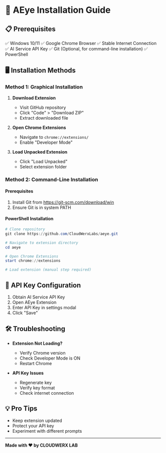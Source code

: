 # 🚀 AEye Installation Guide

## 📋 Prerequisites

✅ Windows 10/11
✅ Google Chrome Browser
✅ Stable Internet Connection
✅ AI Service API Key
✅ Git (Optional, for command-line installation)
✅ PowerShell

## 🖥️ Installation Methods

### Method 1: Graphical Installation

1. **Download Extension**
   - Visit GitHub repository
   - Click "Code" > "Download ZIP"
   - Extract downloaded file

2. **Open Chrome Extensions**
   - Navigate to `chrome://extensions/`
   - Enable "Developer Mode"

3. **Load Unpacked Extension**
   - Click "Load Unpacked"
   - Select extension folder

### Method 2: Command-Line Installation

#### Prerequisites
1. Install Git from https://git-scm.com/download/win
2. Ensure Git is in system PATH

#### PowerShell Installation
```powershell
# Clone repository
git clone https://github.com/CloudWerxLabs/aeye.git

# Navigate to extension directory
cd aeye

# Open Chrome Extensions
start chrome://extensions

# Load extension (manual step required)
```

## 🔑 API Key Configuration

1. Obtain AI Service API Key
2. Open AEye Extension
3. Enter API Key in settings modal
4. Click "Save"

## 🛠 Troubleshooting

- **Extension Not Loading?**
  - Verify Chrome version
  - Check Developer Mode is ON
  - Restart Chrome

- **API Key Issues**
  - Regenerate key
  - Verify key format
  - Check internet connection

## 💡 Pro Tips

- Keep extension updated
- Protect your API key
- Experiment with different prompts

---

**Made with ❤️ by CLOUDWERX LAB**
